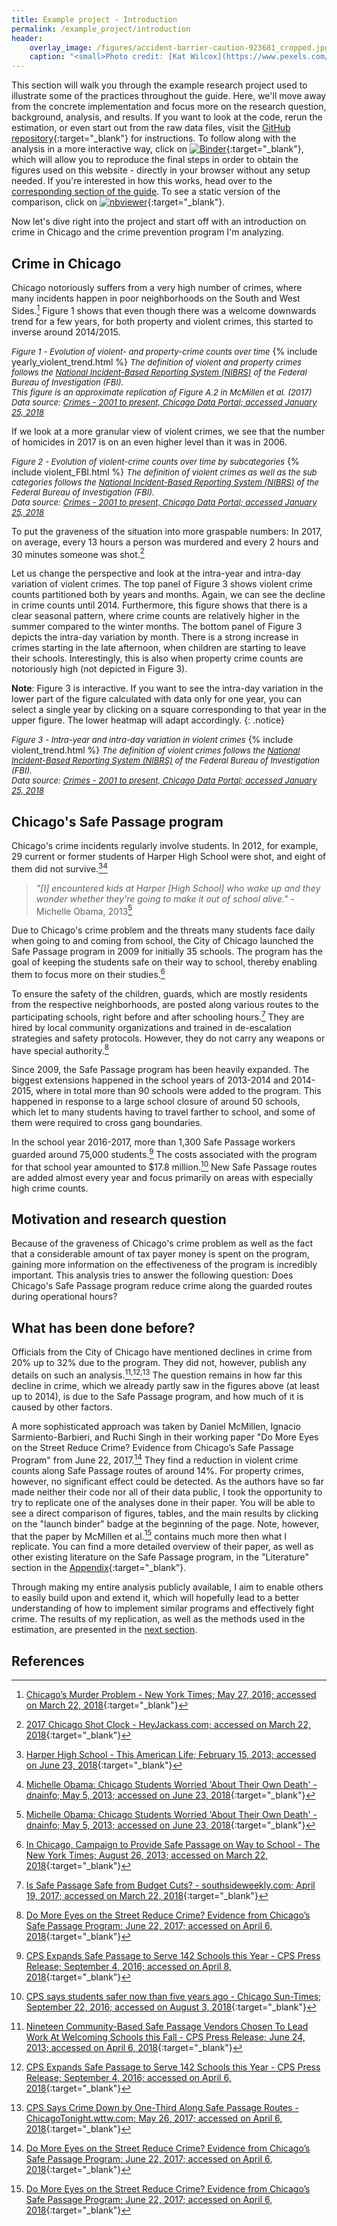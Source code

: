 ```yaml
---
title: Example project - Introduction
permalink: /example_project/introduction
header:
    overlay_image: /figures/accident-barrier-caution-923681_cropped.jpg
    caption: "<small>Photo credit: [Kat Wilcox](https://www.pexels.com/photo/crime-scene-do-not-cross-signage-923681/)</small>"
---
```

This section will walk you through the example research project used to illustrate some of the practices throughout the guide. Here, we'll move away from the concrete implementation and focus more on the research question, background, analysis, and results. If you want to look at the code, rerun the estimation, or even start out from the raw data files, visit the [GitHub repository](https://github.com/binste/chicago_safepassage_evaluation){:target="_blank"} for instructions. To follow along with the analysis in a more interactive way, click on [![Binder](https://mybinder.org/badge.svg)](https://mybinder.org/v2/gh/binste/chicago_safepassage_evaluation/master?filepath=notebooks%2F5_analysis%2F1.0-binste-analyze-crime-results-census-block-level.ipynb){:target="_blank"}, which will allow you to reproduce the final steps in order to obtain the figures used on this website - directly in your browser without any setup needed. If you're interested in how this works, head over to the [corresponding section of the guide](../mybinder_repo2docker). To see a static version of the comparison, click on [![nbviewer](https://img.shields.io/badge/render-nbviewer-orange.svg)](https://nbviewer.jupyter.org/github/binste/chicago_safepassage_evaluation/blob/master/notebooks/5_analysis/1.0-binste-analyze-crime-results-census-block-level.ipynb){:target="_blank"}.

Now let's dive right into the project and start off with an introduction on crime in Chicago and the crime prevention program I'm analyzing.

## Crime in Chicago
Chicago notoriously suffers from a very high number of crimes, where many incidents happen in poor neighborhoods on the South and West Sides.[^1] Figure 1 shows that even though there was a welcome downwards trend for a few years, for both property and violent crimes, this started to inverse around 2014/2015.

*<font size="-1">Figure 1 - Evolution of violent- and property-crime counts over time</font>*
{% include yearly_violent_trend.html %}
*<font size="-1">The definition of violent and property crimes follows the <a href="http://gis.chicagopolice.org/clearmap_crime_sums/crime_types.html" target="_blank">National Incident-Based Reporting System (NIBRS)</a> of the Federal Bureau of Investigation (FBI).<br />
This figure is an approximate replication of Figure A.2 in McMillen et al. (2017)<br />
Data source: <a href="https://data.cityofchicago.org/Public-Safety/Crimes-2001-to-present/ijzp-q8t2" target="_blank">Crimes - 2001 to present, Chicago Data Portal; accessed January 25, 2018</a></font>*


If we look at a more granular view of violent crimes, we see that the number of homicides in 2017 is on an even higher level than it was in 2006.

*<font size="-1">Figure 2 - Evolution of violent-crime counts over time by subcategories</font>*
{% include violent_FBI.html %}
*<font size="-1">The definition of violent crimes as well as the sub categories follows the <a href="http://gis.chicagopolice.org/clearmap_crime_sums/crime_types.html" target="_blank">National Incident-Based Reporting System (NIBRS)</a> of the Federal Bureau of Investigation (FBI).<br />
Data source: <a href="https://data.cityofchicago.org/Public-Safety/Crimes-2001-to-present/ijzp-q8t2" target="_blank">Crimes - 2001 to present, Chicago Data Portal; accessed January 25, 2018</a>
</font>*

To put the graveness of the situation into more graspable numbers: In 2017, on average, every 13 hours a person was murdered and every 2 hours and 30 minutes someone was shot.[^2]

Let us change the perspective and look at the intra-year and intra-day variation of violent crimes. The top panel of Figure 3 shows violent crime counts partitioned both by years and months. Again, we can see the decline in crime counts until 2014. Furthermore, this figure shows that there is a clear seasonal pattern, where crime counts are relatively higher in the summer compared to the winter months. The bottom panel of Figure 3 depicts the intra-day variation by month. There is a strong increase in crimes starting in the late afternoon, when children are starting to leave their schools. Interestingly, this is also when property crime counts are notoriously high (not depicted in Figure 3).

**Note**: Figure 3 is interactive. If you want to see the intra-day variation in the lower part of the figure calculated with data only for one year, you can select a single year by clicking on a square corresponding to that year in the upper figure. The lower heatmap will adapt accordingly.
{: .notice}

*<font size="-1">Figure 3 - Intra-year and intra-day variation in violent crimes</font>*
{% include violent_trend.html %}
*<font size="-1">The definition of violent crimes follows the <a href="http://gis.chicagopolice.org/clearmap_crime_sums/crime_types.html" target="_blank">National Incident-Based Reporting System (NIBRS)</a> of the Federal Bureau of Investigation (FBI).<br />
Data source: <a href="https://data.cityofchicago.org/Public-Safety/Crimes-2001-to-present/ijzp-q8t2" target="_blank">Crimes - 2001 to present, Chicago Data Portal; accessed January 25, 2018</a></font>*

## Chicago's Safe Passage program
Chicago's crime incidents regularly involve students. In 2012, for example, 29 current or former students of Harper High School were shot, and eight of them did not survive.[^11][^12]

>*"[I] encountered kids at Harper [High School] who wake up and they wonder whether they're going to make it out of school alive."* - Michelle Obama, 2013[^12]

Due to Chicago's crime problem and the threats many students face daily when going to and coming from school, the City of Chicago launched the Safe Passage program in 2009 for initially 35 schools. The program has the goal of keeping the students safe on their way to school, thereby enabling them to focus more on their studies.[^10]

To ensure the safety of the children, guards, which are mostly residents from the respective neighborhoods, are posted along various routes to the participating schools, right before and after schooling hours.[^3] They are hired by local community organizations and trained in de-escalation strategies and safety protocols. However, they do not carry any weapons or have special authority.[^8]

Since 2009, the Safe Passage program has been heavily expanded. The biggest extensions happened in the school years of 2013-2014 and 2014-2015, where in total more than 90 schools were added to the program. This happened in response to a large school closure of around 50 schools, which let to many students having to travel farther to school, and some of them were required to cross gang boundaries.

In the school year 2016-2017, more than 1,300 Safe Passage workers guarded around 75,000 students.[^4] The costs associated with the program for that school year amounted to $17.8 million.[^9] New Safe Passage routes are added almost every year and focus primarily on areas with especially high crime counts.

## Motivation and research question
Because of the graveness of Chicago's crime problem as well as the fact that a considerable amount of tax payer money is spent on the program, gaining more information on the effectiveness of the program is incredibly important. This analysis tries to answer the following question: Does Chicago's Safe Passage program reduce crime along the guarded routes during operational hours?

## What has been done before?
Officials from the City of Chicago have mentioned declines in crime from 20% up to 32% due to the program. They did not, however, publish any details on such an analysis.[^5]<sup>,</sup>[^6]<sup>,</sup>[^7] The question remains in how far this decline in crime, which we already partly saw in the figures above (at least up to 2014), is due to the Safe Passage program, and how much of it is caused by other factors.

A more sophisticated approach was taken by Daniel McMillen, Ignacio Sarmiento-Barbieri, and Ruchi Singh in their working paper "Do More Eyes on the Street Reduce Crime? Evidence from Chicago’s Safe Passage Program" from June 22, 2017.[^8] They find a reduction in violent crime counts along Safe Passage routes of around 14%. For property crimes, however, no significant effect could be detected. As the authors have so far made neither their code nor all of their data public, I took the opportunity to try to replicate one of the analyses done in their paper. You will be able to see a direct comparison of figures, tables, and the main results by clicking on the "launch binder" badge at the beginning of the page. Note, however, that the paper by McMillen et al.[^8] contains much more then what I replicate. You can find a more detailed overview of their paper, as well as other existing literature on the Safe Passage program, in the "Literature" section in the [Appendix](https://github.com/binste/chicago_safepassage_evaluation/tree/master/reports/appendix/Appendix.pdf){:target="_blank"}.

Through making my entire analysis publicly available, I aim to enable others to easily build upon and extend it, which will hopefully lead to a better understanding of how to implement similar programs and effectively fight crime. The results of my replication, as well as the methods used in the estimation, are presented in the [next section](./estimation_and_results.md).


## References

[^1]: [Chicago’s Murder Problem - New York Times; May 27, 2016; accessed on March 22, 2018](https://www.nytimes.com/interactive/2016/05/18/us/chicago-murder-problem.html){:target="_blank"}
[^2]: [2017 Chicago Shot Clock - HeyJackass.com; accessed on March 22, 2018](https://heyjackass.com/2017-chicago-shot-clock/){:target="_blank"}
[^3]: [Is Safe Passage Safe from Budget Cuts? - southsideweekly.com; April 19, 2017; accessed on March 22, 2018](https://southsideweekly.com/is-safe-passage-safe-from-budget-cuts/){:target="_blank"}
[^4]: [CPS Expands Safe Passage to Serve 142 Schools this Year - CPS Press Release; September 4, 2016; accessed on April 8, 2018](http://cps.edu/News/Press_releases/Pages/PR1_09_04_2016.aspx){:target="_blank"}
[^5]: [Nineteen Community-Based Safe Passage Vendors Chosen To Lead Work At Welcoming Schools this Fall - CPS Press Release; June 24, 2013; accessed on April 6, 2018](https://cps.edu/News/Press_releases/Pages/PR1_06_24_2013.aspx){:target="_blank"}
[^6]: [CPS Expands Safe Passage to Serve 142 Schools this Year - CPS Press Release; September 4, 2016; accessed on April 6, 2018](https://cps.edu/News/Press_releases/Pages/PR1_09_04_2016.aspx){:target="_blank"}
[^7]: [CPS Says Crime Down by One-Third Along Safe Passage Routes - ChicagoTonight.wttw.com; May 26, 2017; accessed on April 6, 2018](https://chicagotonight.wttw.com/2017/05/26/cps-says-crime-down-one-third-along-safe-passage-routes){:target="_blank"}
[^8]: [Do More Eyes on the Street Reduce Crime? Evidence from Chicago’s Safe Passage Program; June 22, 2017; accessed on April 6, 2018](https://ignaciomsarmiento.github.io/assets/Safe_Passage_WP.pdf){:target="_blank"}
[^9]: [CPS says students safer now than five years ago - Chicago Sun-Times; September 22, 2016; accessed on August 3, 2018](https://www.pressreader.com/usa/chicago-sun-times/20160922/281582355105718){:target="_blank"}
[^10]: [In Chicago, Campaign to Provide Safe Passage on Way to School - The New York Times; August 26, 2013; accessed on March 22, 2018](https://www.nytimes.com/2013/08/27/education/in-chicago-campaign-to-provide-safe-passage-on-way-to-school.html){:target="_blank"}
[^11]: [Harper High School - This American Life; February 15, 2013; accessed on June 23, 2018](https://www.thisamericanlife.org/487/harper-high-school-part-one){:target="_blank"}
[^12]: [Michelle Obama: Chicago Students Worried 'About Their Own Death' - dnainfo; May 5, 2013; accessed on June 23, 2018](https://www.dnainfo.com/chicago/20130505/chicago/michelle-obama-chicago-students-worried-about-their-own-death/){:target="_blank"}